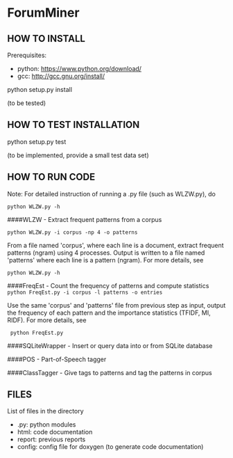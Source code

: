ForumMiner
==========

HOW TO INSTALL
--------------

Prerequisites:
+ python:	https://www.python.org/download/
+ gcc:		http://gcc.gnu.org/install/

python setup.py install 

(to be tested)


HOW TO TEST INSTALLATION
------------------------

python setup.py test 

(to be implemented, provide a small test data set)


HOW TO RUN CODE
---------------

Note: For detailed instruction of running a .py file (such as WLZW.py), do 

<code>python WLZW.py -h</code>

####WLZW - Extract frequent patterns from a corpus

<code>python WLZW.py -i corpus -np 4 -o patterns</code>

From a file named 'corpus', where each line is a document, extract frequent patterns (ngram) using 4 processes. Output is written to a file named 'patterns' where each line is a pattern (ngram). For more details, see

<code>python WLZW.py -h</code>

####FreqEst - Count the frequency of patterns and compute statistics
<code> python FreqEst.py -i corpus -l patterns -o entries</code>

Use the same 'corpus' and 'patterns' file from previous step as input, output the frequency of each pattern and the importance statistics (TFIDF, MI, RIDF). For more details, see

<code> python FreqEst.py</code>

####SQLiteWrapper - Insert or query data into or from SQLite database

####POS - Part-of-Speech tagger

####ClassTagger - Give tags to patterns and tag the patterns in corpus


FILES
-----
List of files in the directory

+ .py: 		python modules
+ html:		code documentation
+ report:	previous reports
+ config:	config file for doxygen (to generate code documentation)
